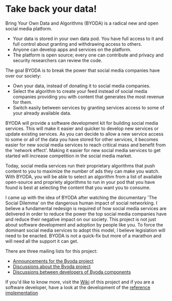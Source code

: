 # Take back your data!

Bring Your Own Data and Algorithms (BYODA) is a radical new and open social media platform.
- Your data is stored in your own data pod. You have full access to it and full control about granting and withdrawing access to others.
- Anyone can develop apps and services on the platform.
- The platform is open source; every one can contribute and privacy and security researchers can review the code.

The goal BYODA is to break the power that social media companies have over our society:
- Own your data, instead of donating it to social media companies.
- Select the algorithm to create your feed instead of social media companies providing you with content that generates the most revenue for them.
- Switch easily between services by granting services access to some of your already available data. 

BYODA will provide a software development kit for building social media services. This will make it easier and quicker to develop new services or update existing services. As you can decide to allow a new service access to some or all of the data you have stored for other services, it becomes easier for new social media services to reach critical mass and benefit from the 'network effect'. Making it easier for new social media services to get started will increase competition in the social media market.

Today, social media services run their proprietary algorithms that push content to you to maximize the number of ads they can make you watch. With BYODA, you will be able to select an algorithm from a list of available open-source and propriety algorithms to run in your pod that you have found is best at selecting the content that you want you to consume.

I came up with the idea of BYODA after watching the documentary 'The Social Dilemma' on the dangerous human impact of social networking. I believe a fundamental redesign is required of how social media services are delivered in order to reduce the power the top social media companies have and reduce their negative impact on our society. This project is not just about software development and adoption by people like you. To force the dominant social media services to adopt this model, I believe legislation will need to be enacted. BYODA is not a quick-fix but more of a marathon and will need all the support it can get.

There are three mailing lists for this project:
* [Announcements for the Byoda project](https://groups.io/g/takebackyourdata-announce)
* [Discussions about the Byoda project](https://groups.io/g/takebackyourdata-discuss)
* [Discussions between developers of Byoda components](https://groups.io/g/takebackyourdata-dev)

If you'd like to know more, visit the [Wiki](https://github.com/StevenHessing/byoda/wiki) of this project and if you are a software developer, have a look at the development of the [reference implementation](https://github.com/StevenHessing/byoda-python)
